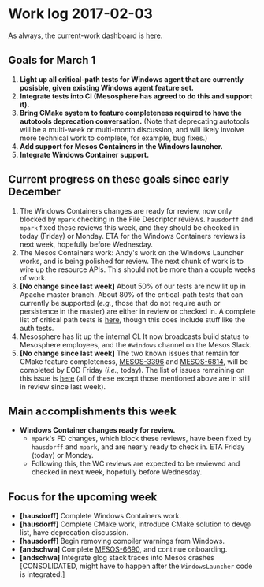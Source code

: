 # Work log 2017-02-03

As always, the current-work dashboard is [here](https://issues.apache.org/jira/secure/Dashboard.jspa?selectPageId=12327654#).

## Goals for March 1

1. **Light up all critical-path tests for Windows agent that are currently posisble, given existing Windows agent feature set.**
1. **Integrate tests into CI (Mesosphere has agreed to do this and support it).**
1. **Bring CMake system to feature completeness required to have the autotools deprecation conversation.** (Note that deprecating autotools will be a multi-week or multi-month discussion, and will likely involve more technical work to complete, for example, bug fixes.)
1. **Add support for Mesos Containers in the Windows launcher.**
1. **Integrate Windows Container support.**

## Current progress on these goals since early December

1. The Windows Containers changes are ready for review, now only blocked by `mpark` checking in the File Descriptor reviews. `hausdorff` and `mpark` fixed these reviews this week, and they should be checked in today (Friday) or Monday. ETA for the Windows Containers reviews is next week, hopefully before Wednesday.
1. The Mesos Containers work: Andy's work on the Windows Launcher works, and is being polished for review. The next chunk of work is to wire up the resource APIs. This should not be more than a couple weeks of work.
1. **[No change since last week]** About 50% of our tests are now lit up in Apache master branch. About 80% of the critical-path tests that can currently be supported (_e.g._, those that do not require auth or persistence in the master) are either in review or checked in. A complete list of critical path tests is [here](https://issues.apache.org/jira/browse/MESOS-6695), though this does include stuff like the auth tests.
1. Mesosphere has lit up the internal CI. It now broadcasts build status to Mesosphere employees, and the `#windows` channel on the Mesos Slack.
1. **[No change since last week]** The two known issues that remain for CMake feature completeness, [MESOS-3396](https://issues.apache.org/jira/browse/MESOS-3396) and [MESOS-6814](https://issues.apache.org/jira/browse/MESOS-6814), will be completed by EOD Friday (_i.e._, today). The list of issues remaining on this issue is [here](https://issues.apache.org/jira/issues/?jql=(labels%20%3D%20windows-mvp%20OR%20labels%20%3D%20microsoft)%20and%20labels%20%3D%20cmake%20AND%20project%20%3D%20Mesos%20AND%20status%20in%20(Open%2C%20Accepted)) (all of these except those mentioned above are in still in review since last week).

## Main accomplishments this week

* **Windows Container changes ready for review.**
  * `mpark`'s FD changes, which block these reviews, have been fixed by `hausdorff` and `mpark`, and are nearly ready to check in. ETA Friday (today) or Monday.
  * Following this, the WC reviews are expected to be reviewed and checked in next week, hopefully before Wednesday.

## Focus for the upcoming week

* **[hausdorff]** Complete Windows Containers work.
* **[hausdorff]** Complete CMake work, introduce CMake solution to dev@ list, have deprecation discussion.
* **[hausdorff]** Begin removing compiler warnings from Windows.
* **[andschwa]** Complete [MESOS-6690](https://issues.apache.org/jira/browse/MESOS-6690), and continue onboarding.
* **[andschwa]** Integrate glog stack traces into Mesos crashes [CONSOLIDATED, might have to happen after the `WindowsLauncher` code is integrated.]